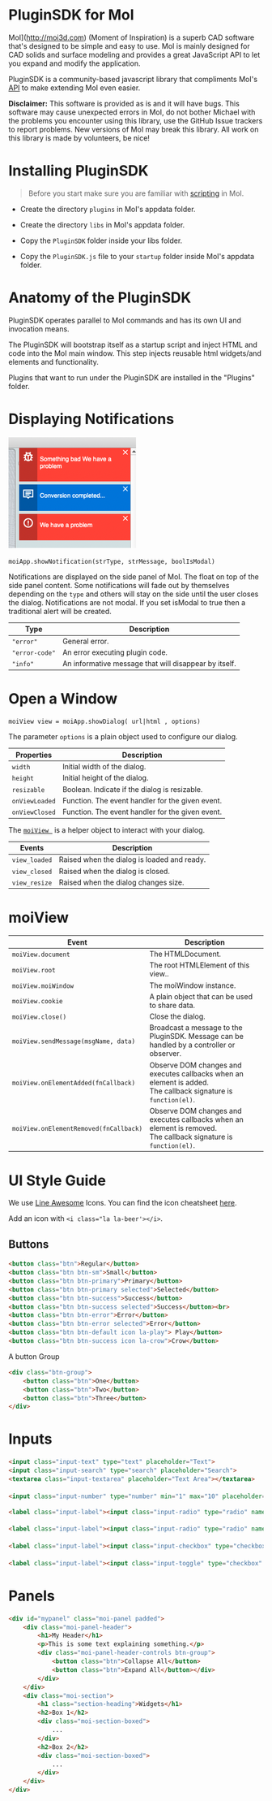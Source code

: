 # PluginSDK for MoI

MoI](http://moi3d.com) (Moment of Inspiration) is a superb CAD software that's designed to be simple and easy to use. MoI is mainly designed for CAD solids and surface modeling and provides a great JavaScript API to let you expand and modify the application.

PluginSDK is a community-based javascript library that compliments MoI's [API](doc_api.md) to make extending MoI even easier.


**Disclaimer:** This software is provided as is and it will have bugs. This software may cause unexpected errors in MoI, do not bother Michael with the problems you encounter using this library, use the GitHub Issue trackers to report problems. New versions of MoI may break this library. All work on this library is made by volunteers, be nice!



# Installing PluginSDK

> Before you start make sure you are familiar with [scripting](doc_scripting.md) in MoI.

- Create the directory `plugins` in MoI's appdata folder.

- Create the directory `libs` in MoI's appdata folder.

- Copy the `PluginSDK` folder inside your libs folder.

- Copy the `PluginSDK.js` file to your `startup` folder inside MoI's appdata folder.




# Anatomy of the PluginSDK

PluginSDK operates parallel to MoI commands and has its own UI and invocation means.


The PluginSDK will bootstrap itself as a startup script and inject HTML and code into the MoI main window. This step injects reusable html widgets/and elements and functionality.

Plugins that want to run under the PluginSDK are installed in the "Plugins" folder. 



# Displaying Notifications

![Notifications](./docs_media/img_notifications.png)

`moiApp.showNotification(strType, strMessage, boolIsModal)`

Notifications are displayed on the side panel of MoI. The float on top of the side panel content. Some notifications will fade out by themselves depending on the `type` and others will stay on the side until the user closes the dialog. Notifications are not modal. If you set isModal to true then a traditional alert will be created.

| Type | Description |
| --- | --- |
| `"error"` | General error. |
| `"error-code"` | An error executing plugin code. |
| `"info"` | An informative message that will disappear by itself.


# Open a Window

`moiView view = moiApp.showDialog( url|html , options)`

The parameter `options` is a plain object used to configure our dialog.


| Properties | Description |
| --- | --- |
| `width` | Initial width of the dialog. |
| `height` | Initial height of the dialog. |
| `resizable` | Boolean. Indicate if the dialog is resizable. |
| `onViewLoaded` | Function. The event handler for the given event. |
| `onViewClosed` | Function. The event handler for the given event. |


The [`moiView `](#moiView) is a helper object to interact with your dialog.

| Events | Description |
| --- | --- |
| `view_loaded` | Raised when the dialog is loaded and ready. |
| `view_closed` | Raised when the dialog is closed. |
| `view_resize` | Raised when the dialog changes size. |


# moiView

| Event | Description |
| --- | --- |
| `moiView.document` | The HTMLDocument. |
| `moiView.root` | The root HTMLElement of this view.. |
| `moiView.moiWindow` | The moiWindow instance. |
| `moiView.cookie` | A plain object that can be used to share data. |
| `moiView.close()` | Close the dialog. |
| `moiView.sendMessage(msgName, data)` | Broadcast a message to the PluginSDK. Message can be handled by a controller or observer. |
| `moiView.onElementAdded(fnCallback)` | Observe DOM changes and executes callbacks when an element is added.<br>The callback signature is `function(el)`. |
| `moiView.onElementRemoved(fnCallback)` | Observe DOM changes and executes callbacks when an element is removed.<br>The callback signature is `function(el)`. |


# UI Style Guide

We use [Line Awesome](https://icons8.com/line-awesome) Icons. You can find the icon cheatsheet [here](https://icons8.com/line-awesome).

Add an icon with `<i class="la la-beer'></i>`.

## Buttons

```html
<button class="btn">Regular</button>
<button class="btn btn-sm">Small</button>
<button class="btn btn-primary">Primary</button>
<button class="btn btn-primary selected">Selected</button>
<button class="btn btn-success">Success</button>
<button class="btn btn-success selected">Success</button><br>
<button class="btn btn-error">Error</button>
<button class="btn btn-error selected">Error</button>
<button class="btn btn-default icon la-play"> Play</button>
<button class="btn btn-success icon la-crow">Crow</button>
```

A button Group
```html
<div class="btn-group">
	<button class="btn">One</button>
	<button class="btn">Two</button>
	<button class="btn">Three</button>
</div>
```

# Inputs

```html
<input class="input-text" type="text" placeholder="Text">
<input class="input-search" type="search" placeholder="Search">
<textarea class="input-textarea" placeholder="Text Area"></textarea>

<input class="input-number" type="number" min="1" max="10" placeholder="1-10">
```
```html
<label class="input-label"><input class="input-radio" type="radio" name="radio" checked=""> Radio</label>

<label class="input-label"><input class="input-radio" type="radio" name="radio"> Radio</label>

<label class="input-label"><input class="input-checkbox" type="checkbox" checked=""> Checkbox</label>

<label class="input-label"><input class="input-toggle" type="checkbox" checked=""> Toggle</label>

```


# Panels

```html
<div id="mypanel" class="moi-panel padded">
	<div class="moi-panel-header">
		<h1>My Header</h1>
		<p>This is some text explaining something.</p>
		<div class="moi-panel-header-controls btn-group">
			<button class="btn">Collapse All</button>
			<button class="btn">Expand All</button></div>
		</div>
	</div>
	<div class="moi-section">
		<h1 class="section-heading">Widgets</h1>
		<h2>Box 1</h2>
		<div class="moi-section-boxed">
			...
		</div>
		<h2>Box 2</h2>
		<div class="moi-section-boxed">
			...
		</div>
	</div>
</div>
```